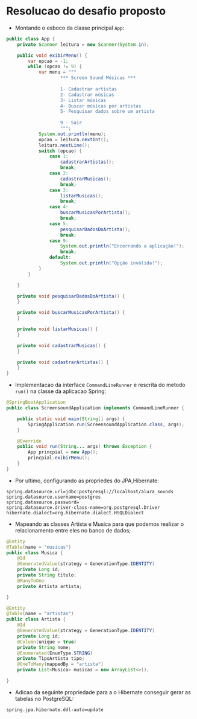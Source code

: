 # Resolucao do desafio proposto
- Montando o esboco da classe principal `App`:
```java
public class App {
    private Scanner leitura = new Scanner(System.in);

    public void exibirMenu() {
        var opcao = -1;
        while (opcao != 9) {
            var menu = """
                    *** Screen Sound Músicas ***                    
                    
                    1- Cadastrar artistas
                    2- Cadastrar músicas
                    3- Listar músicas
                    4- Buscar músicas por artistas
                    5- Pesquisar dados sobre um artista
                    
                    9 - Sair
                    """;
            System.out.println(menu);
            opcao = leitura.nextInt();
            leitura.nextLine();
            switch (opcao) {
                case 1:
                    cadastrarArtistas();
                    break;
                case 2:
                    cadastrarMusicas();
                    break;
                case 3:
                    listarMusicas();
                    break;
                case 4:
                    buscarMusicasPorArtista();
                    break;
                case 5:
                    pesquisarDadosDoArtista();
                    break;
                case 9:
                    System.out.println("Encerrando a aplicação!");
                    break;
                default:
                    System.out.println("Opção inválida!");
            }
        }

    }

    private void pesquisarDadosDoArtista() {
    }

    private void buscarMusicasPorArtista() {
    }

    private void listarMusicas() {
    }

    private void cadastrarMusicas() {
    }

    private void cadastrarArtistas() {
    }
}
```
- Implementacao da interface `CommandLineRunner` e rescrita do metodo `run()` na classe da aplicacao Spring:
```java
@SpringBootApplication
public class ScreensoundApplication implements CommandLineRunner {

	public static void main(String[] args) {
		SpringApplication.run(ScreensoundApplication.class, args);
	}

	@Override
	public void run(String... args) throws Exception {
		App princpial = new App();
		princpial.exibirMenu();
	}
}
```
- Por ultimo, configurando as propriedes do JPA,Hibernate:
```properties
spring.datasource.url=jdbc:postgresql://localhost/alura_sounds 
spring.datasource.username=postgres
spring.datasource.password=
spring.datasource.driver-class-name=org.postgresql.Driver
hibernate.dialect=org.hibernate.dialect.HSQLDialect
```
- Mapeando as classes Artista e Musica para que podemos realizar o relacionamento entre eles no banco de dados;
```java
@Entity
@Table(name = "musicas")
public class Musica {
    @Id
    @GeneratedValue(strategy = GenerationType.IDENTITY)
    private Long id;
    private String titulo;
    @ManyToOne
    private Artista artista;

}
```
```java
@Entity
@Table(name = "artistas")
public class Artista {
    @Id
    @GeneratedValue(strategy = GenerationType.IDENTITY)
    private Long id;
    @Column(unique = true)
    private String nome;
    @Enumerated(EnumType.STRING)
    private TipoArtista tipo;
    @OneToMany(mappedBy = "artista")
    private List<Musica> musicas = new ArrayList<>();

}
```
- Adicao da seguinte propriedade para a o Hibernate conseguir gerar as tabelas no PostgreSQL:
```properties
spring.jpa.hibernate.ddl-auto=update
```